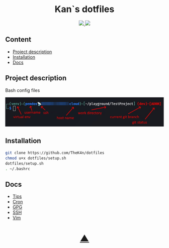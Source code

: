 <h1 align="center">Kan`s dotfiles</h1>

<p align="center">
  <a href="https://github.com/TheK4n">
    <img src="https://img.shields.io/github/followers/TheK4n?label=Follow&style=social">
  </a>
  <a href="https://github.com/TheK4n/BashConfig">
    <img src="https://img.shields.io/github/stars/TheK4n/BashConfig?style=social">
  </a>
</p>


## Content
* [Project description](#chapter-0)
* [Installation](#chapter-1)
* [Docs](#chapter-2)


<a id="chapter-0"></a>
## Project description

Bash config files


[![Prompt](img/prompt.jpg)]()


<a id="chapter-1"></a>
## Installation

```bash
git clone https://github.com/TheK4n/dotfiles
chmod u+x dotfiles/setup.sh
dotfiles/setup.sh
. ~/.bashrc
```

<a id="chapter-2"></a>
## Docs

* [Tips](doc/tips.md)
* [Cron](doc/cron.md)
* [GPG](doc/gpg.md)
* [SSH](doc/ssh.md)
* [Vim](doc/vim.md)




<h1 align="center"><a href="#top">▲</a></h1>
